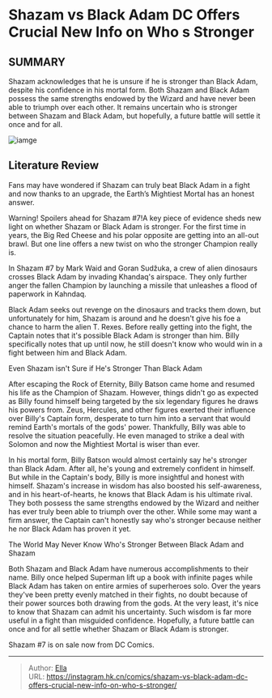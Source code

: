 # Shazam vs Black Adam DC Offers Crucial New Info on Who s Stronger


## SUMMARY 



  Shazam acknowledges that he is unsure if he is stronger than Black Adam, despite his confidence in his mortal form.   Both Shazam and Black Adam possess the same strengths endowed by the Wizard and have never been able to triumph over each other.   It remains uncertain who is stronger between Shazam and Black Adam, but hopefully, a future battle will settle it once and for all.  

![iamge](https://static1.srcdn.com/wordpress/wp-content/uploads/2024/01/black-adam-vs-shazam-cover-deodato-dc.jpg)

## Literature Review

Fans may have wondered if Shazam can truly beat Black Adam in a fight and now thanks to an upgrade, the Earth’s Mightiest Mortal has an honest answer.




Warning! Spoilers ahead for Shazam #7!A key piece of evidence sheds new light on whether Shazam or Black Adam is stronger. For the first time in years, the Big Red Cheese and his polar opposite are getting into an all-out brawl. But one line offers a new twist on who the stronger Champion really is.




In Shazam #7 by Mark Waid and Goran Sudžuka, a crew of alien dinosaurs crosses Black Adam by invading Khandaq&#39;s airspace. They only further anger the fallen Champion by launching a missile that unleashes a flood of paperwork in Kahndaq.

          

Black Adam seeks out revenge on the dinosaurs and tracks them down, but unfortunately for him, Shazam is around and he doesn&#39;t give his foe a chance to harm the alien T. Rexes. Before really getting into the fight, the Captain notes that it&#39;s possible Black Adam is stronger than him. Billy specifically notes that up until now, he still doesn&#39;t know who would win in a fight between him and Black Adam.


 Even Shazam isn&#39;t Sure if He&#39;s Stronger Than Black Adam 
          




After escaping the Rock of Eternity, Billy Batson came home and resumed his life as the Champion of Shazam. However, things didn&#39;t go as expected as Billy found himself being targeted by the six legendary figures he draws his powers from. Zeus, Hercules, and other figures exerted their influence over Billy&#39;s Captain form, desperate to turn him into a servant that would remind Earth&#39;s mortals of the gods&#39; power. Thankfully, Billy was able to resolve the situation peacefully. He even managed to strike a deal with Solomon and now the Mightiest Mortal is wiser than ever.

In his mortal form, Billy Batson would almost certainly say he&#39;s stronger than Black Adam. After all, he&#39;s young and extremely confident in himself. But while in the Captain&#39;s body, Billy is more insightful and honest with himself. Shazam&#39;s increase in wisdom has also boosted his self-awareness, and in his heart-of-hearts, he knows that Black Adam is his ultimate rival. They both possess the same strengths endowed by the Wizard and neither has ever truly been able to triumph over the other. While some may want a firm answer, the Captain can&#39;t honestly say who&#39;s stronger because neither he nor Black Adam has proven it yet.






 The World May Never Know Who&#39;s Stronger Between Black Adam and Shazam 
          

Both Shazam and Black Adam have numerous accomplishments to their name. Billy once helped Superman lift up a book with infinite pages while Black Adam has taken on entire armies of superheroes solo. Over the years they&#39;ve been pretty evenly matched in their fights, no doubt because of their power sources both drawing from the gods. At the very least, it&#39;s nice to know that Shazam can admit his uncertainty. Such wisdom is far more useful in a fight than misguided confidence. Hopefully, a future battle can once and for all settle whether Shazam or Black Adam is stronger.

Shazam #7 is on sale now from DC Comics.



---

> Author: [Ella](https://instagram.hk.cn/)  
> URL: https://instagram.hk.cn/comics/shazam-vs-black-adam-dc-offers-crucial-new-info-on-who-s-stronger/  

